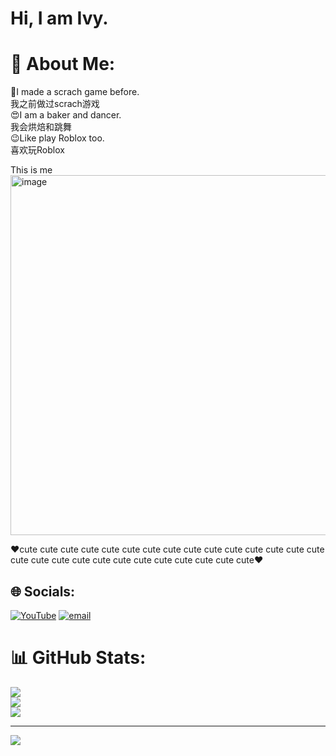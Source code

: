 # Hi, I am Ivy.
# 💫 About Me:
🙊I made a scrach game before.<br>      我之前做过scrach游戏<br>😍I am a baker and dancer.<br>      我会烘焙和跳舞<br>😉Like play Roblox too.<br>      喜欢玩Roblox

This is me
<img width="821" height="576" alt="image" src="https://github.com/user-attachments/assets/c40c31e2-4316-457b-a7d7-a2ae1f7c7424" />


❤️cute cute cute cute cute cute cute cute cute cute cute cute cute cute cute cute cute cute cute cute cute cute cute cute cute cute cute❤️


## 🌐 Socials:
 [![YouTube](https://img.shields.io/badge/YouTube-%23FF0000.svg?logo=YouTube&logoColor=white)](https://youtube.com/@@IvyKuang2013) [![email](https://img.shields.io/badge/Email-D14836?logo=gmail&logoColor=white)](mailto:chenlikkl2013@gmail.com) 
# 📊 GitHub Stats:
![](https://github-readme-stats.vercel.app/api?username=IvyKuang&theme=cobalt&hide_border=false&include_all_commits=false&count_private=false)<br/>
![](https://nirzak-streak-stats.vercel.app/?user=IvyKuang&theme=cobalt&hide_border=false)<br/>
![](https://github-readme-stats.vercel.app/api/top-langs/?username=IvyKuang&theme=cobalt&hide_border=false&include_all_commits=false&count_private=false&layout=compact)

---
[![](https://visitcount.itsvg.in/api?id=IvyKuang&icon=1&color=10)](https://visitcount.itsvg.in)

<!-- Proudly created with GPRM ( https://gprm.itsvg.in ) -->
